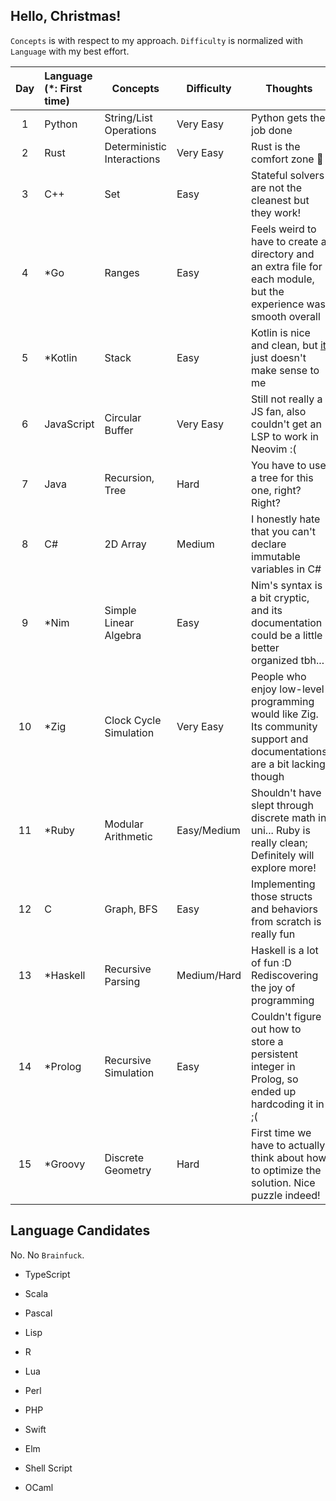 ## Hello, Christmas!

`Concepts` is with respect to my approach. `Difficulty` is normalized with `Language` with my best effort.

| Day | Language (\*: First time) | Concepts                   | Difficulty  | Thoughts                                                                                                                                                     |
| :-: | :------------------------ | -------------------------- | ----------- | ------------------------------------------------------------------------------------------------------------------------------------------------------------ |
|  1  | Python                    | String/List Operations     | Very Easy   | Python gets the job done                                                                                                                                     |
|  2  | Rust                      | Deterministic Interactions | Very Easy   | Rust is the comfort zone 🦀                                                                                                                                  |
|  3  | C++                       | Set                        | Easy        | Stateful solvers are not the cleanest but they work!                                                                                                         |
|  4  | \*Go                      | Ranges                     | Easy        | Feels weird to have to create a directory and an extra file for each module, but the experience was smooth overall                                           |
|  5  | \*Kotlin                  | Stack                      | Easy        | Kotlin is nice and clean, but [it](https://github.com/LittleGents/advent-of-code-2022-pun/blob/main/days1-9/day5/main.kt#L132) just doesn't make sense to me |
|  6  | JavaScript                | Circular Buffer            | Very Easy   | Still not really a JS fan, also couldn't get an LSP to work in Neovim :(                                                                                     |
|  7  | Java                      | Recursion, Tree            | Hard        | You have to use a tree for this one, right? Right?                                                                                                           |
|  8  | C#                        | 2D Array                   | Medium      | I honestly hate that you can't declare immutable variables in C#                                                                                             |
|  9  | \*Nim                     | Simple Linear Algebra      | Easy        | Nim's syntax is a bit cryptic, and its documentation could be a little better organized tbh...                                                               |
| 10  | \*Zig                     | Clock Cycle Simulation     | Very Easy   | People who enjoy low-level programming would like Zig. Its community support and documentations are a bit lacking though                                     |
| 11  | \*Ruby                    | Modular Arithmetic         | Easy/Medium | Shouldn't have slept through discrete math in uni... Ruby is really clean; Definitely will explore more!                                                     |
| 12  | C                         | Graph, BFS                 | Easy        | Implementing those structs and behaviors from scratch is really fun                                                                                          |
| 13  | \*Haskell                 | Recursive Parsing          | Medium/Hard | Haskell is a lot of fun :D Rediscovering the joy of programming                                                                                              |
| 14  | \*Prolog                  | Recursive Simulation       | Easy        | Couldn't figure out how to store a persistent integer in Prolog, so ended up hardcoding it in ;(                                                             |
| 15  | \*Groovy                  | Discrete Geometry          | Hard        | First time we have to actually think about how to optimize the solution. Nice puzzle indeed!                                                                 |

## Language Candidates

No. No `Brainfuck`.

-   TypeScript

-   Scala

-   Pascal

-   Lisp

-   R

-   Lua

-   Perl

-   PHP

-   Swift

-   Elm

-   Shell Script

-   OCaml
